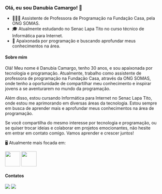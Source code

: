 ### Olá, eu sou Danubia Camargo! 👋

- 👩🏽‍💻 Assistente de Professora de Programação na Fundação Casa, pela ONG SOMAS.
- 🎓 Atualmente estudando no Senac Lapa Tito no curso técnico de Informática para Internet.
- 🚀 Apaixonada por programação e buscando aprofundar meus conhecimentos na área.

#### Sobre mim

Olá! Meu nome é Danubia Camargo, tenho 30 anos, e sou apaixonada por tecnologia e programação. Atualmente, trabalho como assistente de professora de programação na Fundação Casa, através da ONG SOMAS, onde tenho a oportunidade de compartilhar meu conhecimento e inspirar jovens a se aventurarem no mundo da programação.

Além disso, estou cursando Informática para Internet no Senac Lapa Tito, onde estou me aprimorando em diversas áreas da tecnologia. Estou sempre em busca de aprender mais e aprofundar meus conhecimentos na área de programação.

Se você compartilha do mesmo interesse por tecnologia e programação, ou se quiser trocar ideias e colaborar em projetos emocionantes, não hesite em entrar em contato comigo. Vamos aprender e crescer juntos!




🖥️ Atualmente mais focada em:
<div style="display:inline">
<img width="50px" height="50px" src="https://cdn.jsdelivr.net/gh/devicons/devicon/icons/javascript/javascript-original.svg">
<img widtg="50px" height="50px" src="https://cdn.jsdelivr.net/gh/devicons/devicon/icons/python/python-original.svg"> 
</div>        

#### Contatos

<div style="display: inline_block">
	<a href="https://instagram.com/dc.nunubs" target="_blank"><img src="https://img.shields.io/badge/-Instagram-%23E4405F?style=for-the-badge&logo=instagram&logoColor=white" target="_blank"></a>
	<a href="https://www.linkedin.com/in/dc-danubia/" target="_blank"><img src="https://img.shields.io/badge/-LinkedIn-%230077B5?style=for-the-badge&logo=linkedin&logoColor=white" target="_blank"></a> 
</div>
